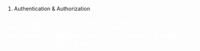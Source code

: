 1. Authentication & Authorization
<span style="font-family: Helvetica Neue; font-weight: bold; color:#ffffff">
---
2. Why Spring Security
---
3. Adapt Authorization
    - @RequestMapping("/admin/category")
    - WhiteList 식 Page 관리
- config.class에 url에 권한관련을 모아놓는 것이 아닌 어노테이션으로 컨트롤러에 권한을 표현하는 형태
---
4. 결론
---
5. Q&A
